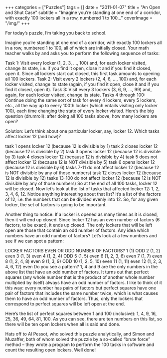 +++
categories = ["Puzzles"]
tags = []
date = "2011-01-07"
title = "An Open and Shut Case"
subtitle = "Imagine you’re standing at one end of a corridor, with exactly 100 lockers all in a row, numbered 1 to 100..."
coverImage = "/img/"
+++

For today’s puzzle, I’m taking you back to school.
<!--more-->
Imagine you’re standing at one end of a corridor, with exactly 100 lockers all in a row, numbered 1 to 100, all of which are initially closed. Your math teacher walks by and asks you to perform the following sequence of tasks:

Task 1: Visit every locker (1, 2, 3, …, 100) and, for each locker visited, change its state, i.e. if you find it open, close it and if you find it closed, open it. Since all lockers start out closed, this first task amounts to opening all 100 lockers.
Task 2: Visit every 2 lockers (2, 4, 6, …, 100) and, for each locker visited, change its state (again, if you find it open, close it and if you find it closed, open it).
Task 3: Visit every 3 lockers (3, 6, 9, …, 99) and, again, for each locker visited, change its state.
Tasks 4 through 100: Continue doing the same sort of task for every 4 lockers, every 5 lockers, etc., all the way up to every 100th locker (which entails visiting only locker 100), each time changing the state of every locker visited.
Here’s the big question (drumroll): after doing all 100 tasks above, how many lockers are open?

Solution: Let’s think about one particular locker, say, locker 12. Which tasks affect locker 12 (and how)?

task 1 opens locker 12 (because 12 is divisible by 1)
task 2 closes locker 12 (because 12 is divisible by 2)
task 3 opens locker 12 (because 12 is divisible by 3)
task 4 closes locker 12 (because 12 is divisible by 4)
task 5 does not affect locker 12 (because 12 is NOT divisible by 5)
task 6 opens locker 12 (because 12 is divisible by 6)
tasks 7-11 do not affect locker 12 (because 12 is NOT divisible by any of those numbers)
task 12 closes locker 12 (because 12 is divisible by 12)
tasks 13-100 do not affect locker 12 (because 12 is NOT divisible by any of those numbers)
So at the end of all 100 tasks, locker 12 will be closed. Now let’s look at the list of tasks that affected locker 12: 1, 2, 3, 4, 6, 12. Notice anything interesting about that list? It’s a list of the factors of 12, i.e. the numbers that can be divided evenly into 12. So, for any given locker, the set of factors is going to be important.

Another thing to notice: If a locker is opened as many times as it is closed, then it will end up closed. Since locker 12 has an even number of factors (6 factors, to be exact), it ends up closed. The only lockers that will be left open are those that contain an odd number of factors. Any idea which numbers have an odd number of factors? Let’s look at a few numbers and see if we can spot a pattern:

LOCKER   	FACTORS	EVEN OR ODD NUMBER OF FACTORS?
1	(1)	ODD
2	(1, 2)	even
3	(1, 3)	even
4	(1, 2, 4)	ODD
5	(1, 5)	even
6	(1, 2, 3, 6)	even
7	(1, 7)	even
8	(1, 2, 4, 8)	even
9	(1, 3, 9)	ODD
10	(1, 2, 5, 10)	even
11	(1, 11)	even
12	(1, 2, 3, 4, 6, 12)   	even
Do you see a pattern? 1, 4 and 9 are the only numbers in the above list that have an odd number of factors. It turns out that perfect squares (any whole number that is the product of another whole number multiplied by itself) always have an odd number of factors. I like to think of it this way: every number has pairs of factors but perfect squares have one pair of factors that includes the same number twice, which is what causes them to have an odd number of factors. Thus, only the lockers that correspond to perfect squares will be left open at the end.

Here’s the list of perfect squares between 1 and 100 (inclusive): 1, 4, 9, 16, 25, 36, 49, 64, 81, 100. As you can see, there are ten numbers on this list, so there will be ten open lockers when all is said and done.

Hats off to Al Pessot, who solved this puzzle analytically, and Simon and Muzaffer, both of whom solved the puzzle by a so-called “brute force” method – they wrote a program to perform the 100 tasks in software and count the resulting open lockers. Well done!
